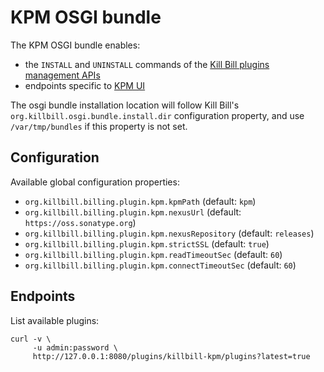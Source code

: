 # KPM OSGI bundle

The KPM OSGI bundle enables:

* the `INSTALL` and `UNINSTALL` commands of the [Kill Bill plugins management APIs](https://github.com/killbill/killbill-docs/blob/v3/userguide/tutorials/plugin_management.adoc)
* endpoints specific to [KPM UI](https://github.com/killbill/killbill-kpm-ui)

The osgi bundle installation location will follow Kill Bill's `org.killbill.osgi.bundle.install.dir` configuration property, 
and use `/var/tmp/bundles` if this property is not set.

## Configuration

Available global configuration properties:

* `org.killbill.billing.plugin.kpm.kpmPath` (default: `kpm`)
* `org.killbill.billing.plugin.kpm.nexusUrl` (default: `https://oss.sonatype.org`)
* `org.killbill.billing.plugin.kpm.nexusRepository` (default: `releases`)
* `org.killbill.billing.plugin.kpm.strictSSL` (default: `true`)
* `org.killbill.billing.plugin.kpm.readTimeoutSec` (default: `60`)
* `org.killbill.billing.plugin.kpm.connectTimeoutSec` (default: `60`)

## Endpoints

List available plugins:

```
curl -v \
     -u admin:password \
     http://127.0.0.1:8080/plugins/killbill-kpm/plugins?latest=true
```
